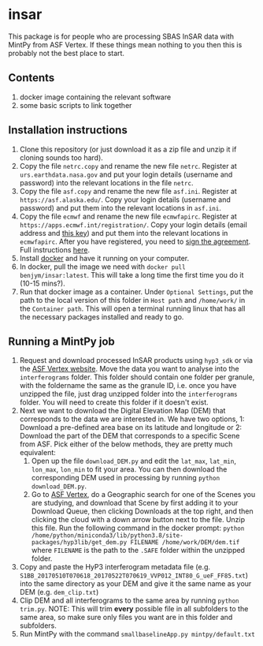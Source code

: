 # insar

This package is for people who are processing SBAS InSAR data with MintPy from ASF Vertex. If these things mean nothing to you then this is probably not the best place to start.

## Contents
1. docker image containing the relevant software
2. some basic scripts to link together

## Installation instructions
1. Clone this repository (or just download it as a zip file and unzip it if cloning sounds too hard).
2. Copy the file `netrc.copy` and rename the new file `netrc`. Register at `urs.earthdata.nasa.gov` and put your login details (username and password) into the relevant locations in the file `netrc`.
3. Copy the file `asf.copy` and rename the new file `asf.ini`. Register at `https://asf.alaska.edu/`. Copy your login details (username and password) and put them into the relevant locations in `asf.ini`.
4. Copy the file `ecmwf` and rename the new file `ecmwfapirc`. Register at `https://apps.ecmwf.int/registration/`. Copy your login details (email address and [this key](https://api.ecmwf.int/v1/key/)) and put them into the relevant locations in `ecmwfapirc`. After you have registered, you need to [sign the agreement](https://apps.ecmwf.int/datasets/licences/general/). Full instructions [here](http://earthdef.caltech.edu/projects/pyaps/wiki/Main#).
5. Install [docker](https://www.docker.com/) and have it running on your computer.
6. In docker, pull the image we need with `docker pull benjym/insar:latest`. This will take a long time the first time you do it (10-15 mins?).
7. Run that docker image as a container. Under `Optional Settings`, put the path to the local version of this folder in `Host path` and `/home/work/` in the `Container path`. This will open a terminal running linux that has all the necessary packages installed and ready to go.

## Running a MintPy job
1. Request and download processed InSAR products using `hyp3_sdk` or via the [ASF Vertex website](https://search.asf.alaska.edu/#/). Move the data you want to analyse into the `interferograms` folder. This folder should contain one folder per granule, with the foldername the same as the granule ID, i.e. once you have unzipped the file, just drag unzipped folder into the `interferograms` folder. You will need to create this folder if it doesn't exist.
2. Next we want to download the Digital Elevation Map (DEM) that corresponds to the data we are interested in. We have two options, 1: Download a pre-defined area base on its latitude and longitude or 2: Download the part of the DEM that corresponds to a specific Scene from ASF. Pick either of the below methods, they are pretty much equivalent:
    1. Open up the file `download_DEM.py` and edit the `lat_max`, `lat_min`, `lon_max`, `lon_min` to fit your area. You can then download the corresponding DEM used in processing by running `python download_DEM.py`.
    2. Go to [ASF Vertex](https://search.asf.alaska.edu/#/), do a Geographic search for one of the Scenes you are studying, and download that Scene by first adding it to your Download Queue, then clicking Downloads at the top right, and then clicking the cloud with a down arrow button next to the file. Unzip this file. Run the following command in the docker prompt: `python /home/python/miniconda3/lib/python3.8/site-packages/hyp3lib/get_dem.py FILENAME /home/work/DEM/dem.tif` where `FILENAME` is the path to the `.SAFE` folder within the unzipped folder.
3. Copy and paste the HyP3 interferogram metadata file (e.g. `S1BB_20170510T070618_20170522T070619_VVP012_INT80_G_ueF_FF85.txt`) into the same directory as your DEM and give it the same name as your DEM (e.g. `dem_clip.txt`)
4. Clip DEM and all interferograms to the same area by running `python trim.py`. NOTE: This will trim **every** possible file in all subfolders to the same area, so make sure only files you want are in this folder and subfolders.
5. Run MintPy with the command `smallbaselineApp.py mintpy/default.txt`
